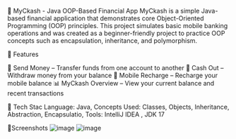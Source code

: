 📱 MyCkash - Java OOP-Based Financial App MyCkash is a simple Java-based financial application that demonstrates core Object-Oriented Programming (OOP) principles. This project simulates basic mobile banking operations and was created as a beginner-friendly project to practice OOP concepts such as encapsulation, inheritance, and polymorphism.

🚀 Features

💸 Send Money – Transfer funds from one account to another 
🏧 Cash Out – Withdraw money from your balance 
📲 Mobile Recharge – Recharge your mobile balance 
📊 MyCkash Overview – View your current balance and recent transactions

🧱 Tech Stac
Language: Java, Concepts Used: Classes, Objects, Inheritance, Abstraction, Encapsulatio, Tools: IntelliJ IDEA , JDK 17

📸Screenshots
![image](https://github.com/user-attachments/assets/247120aa-b7bf-4456-aaa1-9e5104201a5c)
![image](https://github.com/user-attachments/assets/8825d407-077a-4da0-9ff4-6e980351843f)

